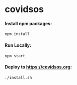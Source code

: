# covidsos

#### Install npm packages:
```
npm install
```

#### Run Locally:
```
npm start
```

#### Deploy to https://covidsos.org:
```
./install.sh
```
